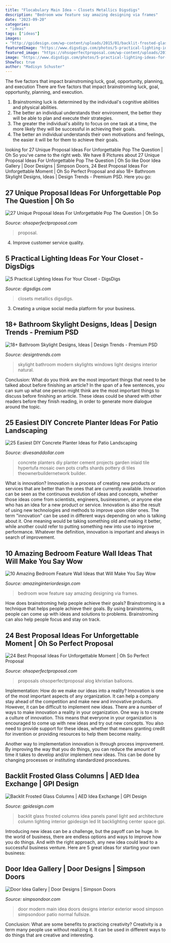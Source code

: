 ```yaml
---
title: "Flocabulary Main Idea ~ Closets Metallics Digsdigs"
description: "Bedroom wow feature say amazing designing via frames"
date: "2023-09-20"
categories:
- "ideas"
tags: ["ideas"]
images:
- "http://gpidesign.com/wp-content/uploads/2015/01/backlit-frosted-glass-columns-aed-idea-center-1.jpg"
featuredImage: "https://www.digsdigs.com/photos/5-practical-lighting-ideas-for-your-closet-12-554x738.jpg"
featured_image: "https://ohsoperfectproposal.com/wp-content/uploads/2017/09/best-proposal-ideas-man-propose-a-woman-flowers-chuyphoto-via-instagram.jpg"
image: "https://www.digsdigs.com/photos/5-practical-lighting-ideas-for-your-closet-12-554x738.jpg"
ShowToc: true
author: "Madisyn Schuster"
---
```



The five factors that impact brainstroming:luck, goal, opportunity, planning, and execution
There are five factors that impact brainstroming luck, goal, opportunity, planning, and execution. 
1. Brainstroming luck is determined by the individual's cognitive abilities and physical abilities. 
2. The better an individual understands their environment, the better they will be able to plan and execute their strategies. 
3. The greater the individual's ability to focus on one task at a time, the more likely they will be successful in achieving their goals. 
4. The better an individual understands their own motivations and feelings, the easier it will be for them to achieve their goals. 

	

		
looking for 27 Unique Proposal Ideas For Unforgettable Pop The Question | Oh So you've came to the right web. We have 8 Pictures about 27 Unique Proposal Ideas For Unforgettable Pop The Question | Oh So like Door Idea Gallery | Door Designs | Simpson Doors, 24 Best Proposal Ideas For Unforgettable Moment | Oh So Perfect Proposal and also 18+ Bathroom Skylight Designs, Ideas | Design Trends - Premium PSD. Here you go:
		
    
## 27 Unique Proposal Ideas For Unforgettable Pop The Question | Oh So

<img loading=lazy src="https://ohsoperfectproposal.com/wp-content/uploads/2017/12/unique-proposal-ideas-romantic-engagement-couple-janelle.sutton.jpg" onerror="this.onerror=null;this.src='https://tse1.mm.bing.net/th?id=OIP.7Q-8QBfb31NtWVsFvcIk1gHaLG&amp;pid=15.1';" alt="27 Unique Proposal Ideas For Unforgettable Pop The Question | Oh So">

_Source: ohsoperfectproposal.com_

>proposal. 

	

4. Improve customer service quality.

    
## 5 Practical Lighting Ideas For Your Closet - DigsDigs

<img loading=lazy src="https://www.digsdigs.com/photos/5-practical-lighting-ideas-for-your-closet-12-554x738.jpg" onerror="this.onerror=null;this.src='https://tse4.mm.bing.net/th?id=OIP.FuSKdvtvVxiIX9G_O88TGQHaJ3&amp;pid=15.1';" alt="5 Practical Lighting Ideas For Your Closet - DigsDigs">

_Source: digsdigs.com_

>closets metallics digsdigs. 

	

3. Creating a unique social media platform for your business.

    
## 18+ Bathroom Skylight Designs, Ideas | Design Trends - Premium PSD

<img loading=lazy src="https://images.designtrends.com/wp-content/uploads/2016/10/12181335/Modern-Bathroom-With-Skylight.jpg" onerror="this.onerror=null;this.src='https://tse3.mm.bing.net/th?id=OIP.f9D1XlSKHLH1QafYo5l6oAHaJ4&amp;pid=15.1';" alt="18+ Bathroom Skylight Designs, Ideas | Design Trends - Premium PSD">

_Source: designtrends.com_

>skylight bathroom modern skylights windows light designs interior natural. 

	

Conclusion: What do you think are the most important things that need to be talked about before finishing an article?
In the span of a few sentences, you can sum up what one person might think are the most important things to discuss before finishing an article. These ideas could be shared with other readers before they finish reading, in order to generate more dialogue around the topic.

    
## 25 Easiest DIY Concrete Planter Ideas For Patio Landscaping

<img loading=lazy src="https://www.divesanddollar.com/wp-content/uploads/2018/08/diy-concrete-planter-11-min.jpg" onerror="this.onerror=null;this.src='https://tse1.mm.bing.net/th?id=OIP.ZPNhtL_b5xYET9CeEwpQygHaLH&amp;pid=15.1';" alt="25 Easiest DIY Concrete Planter Ideas for Patio Landscaping">

_Source: divesanddollar.com_

>concrete planters diy planter cement projects garden inlaid tile hypertufa mosaic own pots crafts shards pottery di tiles theownerbuildernetwork builder. 

	

What is innovation?
Innovation is a process of creating new products or services that are better than the ones that are currently available. Innovation can be seen as the continuous evolution of ideas and concepts, whether those ideas come from scientists, engineers, businessmen, or anyone else who has an idea for a new product or service. Innovation is also the result of using new technologies and methods to improve upon older ones.
The term "innovation" can be used in different ways depending on who is talking about it. One meaning would be taking something old and making it better, while another could refer to putting something new into use to improve performance. Whatever the definition, innovation is important and always in search of improvement.

    
## 10 Amazing Bedroom Feature Wall Ideas That Will Make You Say Wow

<img loading=lazy src="http://www.amazinginteriordesign.com/wp-content/uploads/2014/07/315.jpg" onerror="this.onerror=null;this.src='https://tse3.mm.bing.net/th?id=OIP.5AVxgfZgCCRDtf-tjNgKRgHaOD&amp;pid=15.1';" alt="10 Amazing Bedroom Feature Wall Ideas that Will Make You Say Wow">

_Source: amazinginteriordesign.com_

>bedroom wow feature say amazing designing via frames. 

	

How does brainstroming help people achieve their goals?
Brainstroming is a technique that helps people achieve their goals. By using brainstorms, people can come up with ideas and solutions to problems. Brainstroming can also help people focus and stay on track.

    
## 24 Best Proposal Ideas For Unforgettable Moment | Oh So Perfect Proposal

<img loading=lazy src="https://ohsoperfectproposal.com/wp-content/uploads/2017/09/best-proposal-ideas-man-propose-a-woman-flowers-chuyphoto-via-instagram.jpg" onerror="this.onerror=null;this.src='https://tse3.mm.bing.net/th?id=OIP.emJpw2XHuOq6KNjwIqA_JAHaLG&amp;pid=15.1';" alt="24 Best Proposal Ideas For Unforgettable Moment | Oh So Perfect Proposal">

_Source: ohsoperfectproposal.com_

>proposals ohsoperfectproposal alog khristian balloons. 

	

Implementation: How do we make our ideas into a reality?
Innovation is one of the most important aspects of any organization. It can help a company stay ahead of the competition and make new and innovative products. However, it can be difficult to implement new ideas. There are a number of ways to make innovation a reality in your organization. 
One way is to create a culture of innovation. This means that everyone in your organization is encouraged to come up with new ideas and try out new concepts. You also need to provide support for these ideas, whether that means granting credit for invention or providing resources to help them become reality. 

Another way to implementation innovation is through process improvement. By improving the way that you do things, you can reduce the amount of time it takes to develop and/or implement new ideas. This can be done by changing processes or instituting standardized procedures.

    
## Backlit Frosted Glass Columns | AED Idea Exchange | GPI Design

<img loading=lazy src="http://gpidesign.com/wp-content/uploads/2015/01/backlit-frosted-glass-columns-aed-idea-center-1.jpg" onerror="this.onerror=null;this.src='https://tse4.mm.bing.net/th?id=OIP.q6GxIiSsVkQ3sq8pcYcVdwHaE8&amp;pid=15.1';" alt="Backlit Frosted Glass Columns | AED Idea Exchange | GPI Design">

_Source: gpidesign.com_

>backlit glass frosted columns idea panels panel light aed architecture column lighting interior gpidesign led lit backlighting center space gpi. 

	

Introducing new ideas can be a challenge, but the payoff can be huge. In the world of business, there are endless options and ways to improve how you do things. And with the right approach, any new idea could lead to a successful business venture. Here are 5 great ideas for starting your own business: 

    
## Door Idea Gallery | Door Designs | Simpson Doors

<img loading=lazy src="http://www.simpsondoor.com/door-idea-gallery/fullsize/4073.jpg" onerror="this.onerror=null;this.src='https://tse2.mm.bing.net/th?id=OIP.LwziJEpZRV_OOXSY_nPsOQHaLT&amp;pid=15.1';" alt="Door Idea Gallery | Door Designs | Simpson Doors">

_Source: simpsondoor.com_

>door modern main idea doors designs interior exterior wood simpson simpsondoor patio normal fullsize. 

	

Conclusion: What are some benefits to practicing creativity?
Creativity is a term many people use without realizing it. It can be used in different ways to do things that are creative and interesting.

